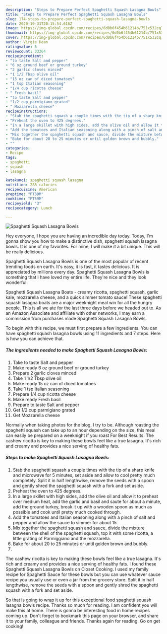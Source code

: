 ```yaml
---
description: "Steps to Prepare Perfect Spaghetti Squash Lasagna Bowls"
title: "Steps to Prepare Perfect Spaghetti Squash Lasagna Bowls"
slug: 174-steps-to-prepare-perfect-spaghetti-squash-lasagna-bowls
date: 2020-10-31T20:15:54.616Z
image: https://img-global.cpcdn.com/recipes/6d0b6f454b61214b/751x532cq70/spaghetti-squash-lasagna-bowls-recipe-main-photo.jpg
thumbnail: https://img-global.cpcdn.com/recipes/6d0b6f454b61214b/751x532cq70/spaghetti-squash-lasagna-bowls-recipe-main-photo.jpg
cover: https://img-global.cpcdn.com/recipes/6d0b6f454b61214b/751x532cq70/spaghetti-squash-lasagna-bowls-recipe-main-photo.jpg
author: Virgie Dean
ratingvalue: 5
reviewcount: 33364
recipeingredient:
- "to taste Salt and pepper"
- "6 oz ground beef or ground turkey"
- "2 garlic cloves minced"
- "1 1/2 Tbsp olive oil"
- "15 oz can of diced tomatoes"
- "1 tsp Italian seasoning"
- "1/4 cup ricotta cheese"
- " Fresh basil"
- "to taste Salt and pepper"
- "1/2 cup parmigiano grated"
- " Mozzarella cheese"
recipeinstructions:
- "Stab the spaghetti squash a couple times with the tip of a sharp knife and microwave for 5 minutes, set aside and allow to cool pretty much completely. Split it in half lengthwise, remove the seeds with a spoon and gently shred the spaghetti squash with a fork and set aside."
- "Preheat the oven to 425 degrees."
- "In a large skillet with high sides, add the olive oil and allow it to preheat over medium heat, add the garlic and basil and saute for about a minute, add the ground turkey, break it up with a wooden spoon as much as possible and cook until pretty much cooked through."
- "Add the tomatoes and Italian seasoning along with a pinch of salt and pepper and allow the sauce to simmer for about 15"
- "Mix together the spaghetti squash and sauce, divide the mixture between the shell of the spaghetti squash, top it with some ricotta, a little grating of Parmiggiano and the mozzarella."
- "Bake for about 20 to 25 minutes or until golden brown and bubbly."
- ""
categories:
- Recipe
tags:
- spaghetti
- squash
- lasagna

katakunci: spaghetti squash lasagna 
nutrition: 288 calories
recipecuisine: American
preptime: "PT39M"
cooktime: "PT59M"
recipeyield: "3"
recipecategory: Lunch

---
```



![Spaghetti Squash Lasagna Bowls](https://img-global.cpcdn.com/recipes/6d0b6f454b61214b/751x532cq70/spaghetti-squash-lasagna-bowls-recipe-main-photo.jpg)

Hey everyone, I hope you are having an incredible day today. Today, I'm gonna show you how to make a distinctive dish, spaghetti squash lasagna bowls. It is one of my favorites. For mine, I will make it a bit unique. This will be really delicious.

Spaghetti Squash Lasagna Bowls is one of the most popular of recent trending foods on earth. It's easy, it is fast, it tastes delicious. It is appreciated by millions every day. Spaghetti Squash Lasagna Bowls is something that I have loved my entire life. They're nice and they look wonderful.

Spaghetti Squash Lasagna Boats - creamy ricotta, spaghetti squash, garlic kale, mozzarella cheese, and a quick simmer tomato sauce! These spaghetti squash lasagna boats are a major weeknight meal win for all the hungry people. This is all we ate for the last three days before we headed out to. As an Amazon Associate and affiliate with other networks, I may earn a commission from purchases made Spaghetti Squash Lasagna Bowls.


To begin with this recipe, we must first prepare a few ingredients. You can have spaghetti squash lasagna bowls using 11 ingredients and 7 steps. Here is how you can achieve that.

<!--inarticleads1-->

##### The ingredients needed to make Spaghetti Squash Lasagna Bowls:

1. Take to taste Salt and pepper
1. Make ready 6 oz ground beef or ground turkey
1. Prepare 2 garlic cloves minced
1. Take 1 1/2 Tbsp olive oil
1. Make ready 15 oz can of diced tomatoes
1. Take 1 tsp Italian seasoning
1. Prepare 1/4 cup ricotta cheese
1. Make ready  Fresh basil
1. Prepare to taste Salt and pepper
1. Get 1/2 cup parmigiano grated
1. Get  Mozzarella cheese


Normally when taking photos for the blog, I try to be. Although roasting the spaghetti squash can take up to an hour depending on the size, this meal can easily be prepared on a weeknight if you roast For Best Results. The cashew ricotta is key to making these bowls feel like a true lasagna. It&#39;s rich and creamy and provides a nice serving of healthy fats. 

<!--inarticleads2-->

##### Steps to make Spaghetti Squash Lasagna Bowls:

1. Stab the spaghetti squash a couple times with the tip of a sharp knife and microwave for 5 minutes, set aside and allow to cool pretty much completely. Split it in half lengthwise, remove the seeds with a spoon and gently shred the spaghetti squash with a fork and set aside.
1. Preheat the oven to 425 degrees.
1. In a large skillet with high sides, add the olive oil and allow it to preheat over medium heat, add the garlic and basil and saute for about a minute, add the ground turkey, break it up with a wooden spoon as much as possible and cook until pretty much cooked through.
1. Add the tomatoes and Italian seasoning along with a pinch of salt and pepper and allow the sauce to simmer for about 15
1. Mix together the spaghetti squash and sauce, divide the mixture between the shell of the spaghetti squash, top it with some ricotta, a little grating of Parmiggiano and the mozzarella.
1. Bake for about 20 to 25 minutes or until golden brown and bubbly.
1. 


The cashew ricotta is key to making these bowls feel like a true lasagna. It&#39;s rich and creamy and provides a nice serving of healthy fats. I found these Spaghetti Squash Lasagna Bowls on Closet Cooking. I used my family recipe for Spaghetti Sauce for these bowls but you can use whatever sauce recipe you usually use or even a jar from the grocery store. Split it in half lengthwise, remove the seeds with a spoon and gently shred the spaghetti squash with a fork and set aside. 

So that is going to wrap it up for this exceptional food spaghetti squash lasagna bowls recipe. Thanks so much for reading. I am confident you will make this at home. There is gonna be interesting food in home recipes coming up. Don't forget to bookmark this page on your browser, and share it to your family, colleague and friends. Thanks again for reading. Go on get cooking!
